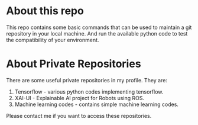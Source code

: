 # About this repo
This repo contains some basic commands that can be used to maintain a git repository in your local machine. And run the available python code to test the compatibility of your environment.

# About Private Repositories
There are some useful private repositories in my profile.
They are:
1) Tensorflow - various python codes implementing tensorflow.
2) XAI-UI - Explainable AI project for Robots using ROS.
3) Machine learning codes - contains simple machine learning codes.

Please contact me if you want to access these repositories. 
